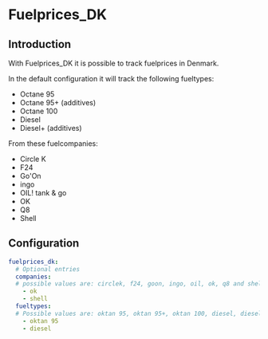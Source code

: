 # Fuelprices_DK
## Introduction
With Fuelprices_DK it is possible to track fuelprices in Denmark.

In the default configuration it will track the following fueltypes:
- Octane 95
- Octane 95+ (additives)
- Octane 100
- Diesel
- Diesel+ (additives)

From these fuelcompanies:
- Circle K
- F24
- Go'On
- ingo
- OIL! tank & go
- OK
- Q8
- Shell

## Configuration
```yaml
fuelprices_dk:
  # Optional entries
  companies:
  # possible values are: circlek, f24, goon, ingo, oil, ok, q8 and shell
    - ok
    - shell
  fueltypes:
  # Possible values are: oktan 95, oktan 95+, oktan 100, diesel, diesel+
    - oktan 95
    - diesel
```
